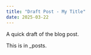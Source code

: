 ```yaml
---
title: "Draft Post - My Title"
date: 2025-03-22
---
```



A quick draft of the blog post.

This is in _posts.

